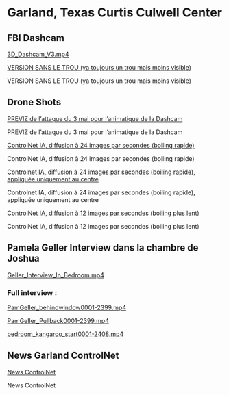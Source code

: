 # Garland, Texas Curtis Culwell Center

## FBI Dashcam

[3D_Dashcam_V3.mp4](Garland,%20Texas%20Curtis%20Culwell%20Center%208837661283bf403aa0f7c5f48823ec09/3D_Dashcam_V3.mp4)

[VERSION SANS LE TROU (ya toujours un trou mais moins visible)](Garland,%20Texas%20Curtis%20Culwell%20Center%208837661283bf403aa0f7c5f48823ec09/3D_Dashcam_FIX_V3.mp4)

VERSION SANS LE TROU (ya toujours un trou mais moins visible)

## Drone Shots

[PREVIZ de l’attaque du 3 mai pour l’animatique de la Dashcam](Garland,%20Texas%20Curtis%20Culwell%20Center%208837661283bf403aa0f7c5f48823ec09/3D_Drone_Flyover0000-6240.mp4)

PREVIZ de l’attaque du 3 mai pour l’animatique de la Dashcam

[ControlNet IA, diffusion à 24 images par secondes (boiling rapide)](Garland,%20Texas%20Curtis%20Culwell%20Center%208837661283bf403aa0f7c5f48823ec09/Controlnet_500frames.mp4)

ControlNet IA, diffusion à 24 images par secondes (boiling rapide)

[Controlnet IA, diffusion à 24 images par secondes (boiling rapide), appliquée uniquement au centre](Garland,%20Texas%20Curtis%20Culwell%20Center%208837661283bf403aa0f7c5f48823ec09/Controlnet_over_ebsynth.mp4)

Controlnet IA, diffusion à 24 images par secondes (boiling rapide), appliquée uniquement au centre

[ControlNet IA, diffusion à 12 images par secondes (boiling plus lent)](Garland,%20Texas%20Curtis%20Culwell%20Center%208837661283bf403aa0f7c5f48823ec09/controlnet_raw-2x-RIFE-RIFE4.0-24fps.mp4)

ControlNet IA, diffusion à 12 images par secondes (boiling plus lent)

## Pamela Geller Interview dans la chambre de Joshua

[Geller_Interview_In_Bedroom.mp4](Garland,%20Texas%20Curtis%20Culwell%20Center%208837661283bf403aa0f7c5f48823ec09/Geller_Interview_In_Bedroom.mp4)

### Full interview :

[PamGeller_behindwindow0001-2399.mp4](Garland,%20Texas%20Curtis%20Culwell%20Center%208837661283bf403aa0f7c5f48823ec09/PamGeller_behindwindow0001-2399.mp4)

[PamGeller_Pullback0001-2399.mp4](Garland,%20Texas%20Curtis%20Culwell%20Center%208837661283bf403aa0f7c5f48823ec09/PamGeller_Pullback0001-2399.mp4)

[bedroom_kangaroo_start0001-2408.mp4](Garland,%20Texas%20Curtis%20Culwell%20Center%208837661283bf403aa0f7c5f48823ec09/bedroom_kangaroo_start0001-2408.mp4)

## News Garland ControlNet

[News ControlNet](Garland,%20Texas%20Curtis%20Culwell%20Center%208837661283bf403aa0f7c5f48823ec09/News_ControlNet.mp4)

News ControlNet